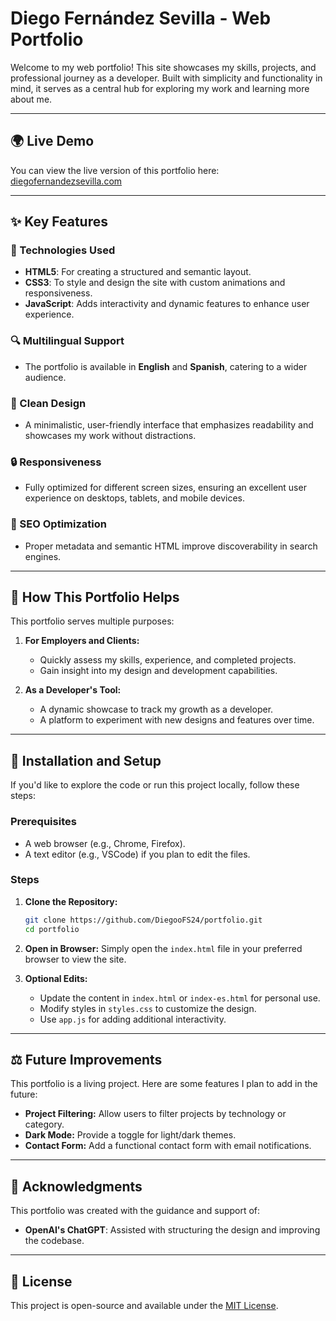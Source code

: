 # Diego Fernández Sevilla - Web Portfolio

Welcome to my web portfolio! This site showcases my skills, projects, and professional journey as a developer. Built with simplicity and functionality in mind, it serves as a central hub for exploring my work and learning more about me.

---

## 🌍 Live Demo
You can view the live version of this portfolio here: [diegofernandezsevilla.com](https://diegofernandezsevilla.com)

---

## ✨ Key Features

### 🔧 Technologies Used
- **HTML5**: For creating a structured and semantic layout.
- **CSS3**: To style and design the site with custom animations and responsiveness.
- **JavaScript**: Adds interactivity and dynamic features to enhance user experience.

### 🔍 Multilingual Support
- The portfolio is available in **English** and **Spanish**, catering to a wider audience.

### 🎨 Clean Design
- A minimalistic, user-friendly interface that emphasizes readability and showcases my work without distractions.

### 🔒 Responsiveness
- Fully optimized for different screen sizes, ensuring an excellent user experience on desktops, tablets, and mobile devices.

### 🔎 SEO Optimization
- Proper metadata and semantic HTML improve discoverability in search engines.

---

## 🚀 How This Portfolio Helps

This portfolio serves multiple purposes:

1. **For Employers and Clients:**
   - Quickly assess my skills, experience, and completed projects.
   - Gain insight into my design and development capabilities.

2. **As a Developer's Tool:**
   - A dynamic showcase to track my growth as a developer.
   - A platform to experiment with new designs and features over time.

---

## 🔧 Installation and Setup

If you'd like to explore the code or run this project locally, follow these steps:

### Prerequisites
- A web browser (e.g., Chrome, Firefox).
- A text editor (e.g., VSCode) if you plan to edit the files.

### Steps
1. **Clone the Repository:**
   ```bash
   git clone https://github.com/DiegooFS24/portfolio.git
   cd portfolio
   ```

2. **Open in Browser:**
   Simply open the `index.html` file in your preferred browser to view the site.

3. **Optional Edits:**
   - Update the content in `index.html` or `index-es.html` for personal use.
   - Modify styles in `styles.css` to customize the design.
   - Use `app.js` for adding additional interactivity.

---

## ⚖️ Future Improvements

This portfolio is a living project. Here are some features I plan to add in the future:
- **Project Filtering:** Allow users to filter projects by technology or category.
- **Dark Mode:** Provide a toggle for light/dark themes.
- **Contact Form:** Add a functional contact form with email notifications.

---

## 🤖 Acknowledgments
This portfolio was created with the guidance and support of:
- **OpenAI's ChatGPT**: Assisted with structuring the design and improving the codebase.

---

## 🔗 License
This project is open-source and available under the [MIT License](https://opensource.org/licenses/MIT).

